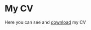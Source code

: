 # My CV


Here you can see and [download](https://raw.githubusercontent.com/GianmarcoAndreana/gianmarcoandreana.github.io/main/Gianmarco_Andreana_CV.pdf) my CV

<object data="https://raw.githubusercontent.com/GianmarcoAndreana/gianmarcoandreana.github.io/main/Gianmarco_Andreana_CV.pdf" type="application/pdf" width="700px" height="700px">
    <embed src="https://raw.githubusercontent.com/GianmarcoAndreana/gianmarcoandreana.github.io/main/Gianmarco_Andreana_CV.pdf">
    </embed>
</object>

